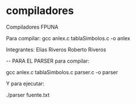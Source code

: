compiladores
============

Compiladores FPUNA

Para compilar: gcc anlex.c tablaSimbolos.c -o anlex

Integrantes: Elias Riveros
Roberto Riveros

-- PARA EL PARSER
para compilar: 

gcc anlex.c tablaSimbolos.c parser.c -o parser

Y para ejecutar:

./parser fuente.txt
